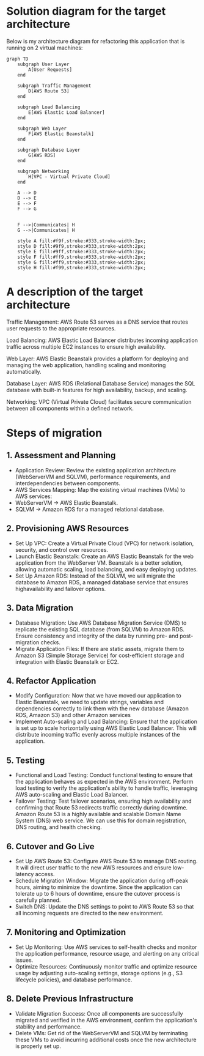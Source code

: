 # Solution diagram for the target architecture
Below is my architecture diagram for refactoring this application that is running on 2 virtual machines: 

```mermaid
graph TD
    subgraph User Layer
        A[User Requests]
    end

    subgraph Traffic Management
        D[AWS Route 53]
    end

    subgraph Load Balancing
        E[AWS Elastic Load Balancer]
    end

    subgraph Web Layer
        F[AWS Elastic Beanstalk]
    end

    subgraph Database Layer
        G[AWS RDS]
    end

    subgraph Networking
        H[VPC - Virtual Private Cloud]
    end

    A --> D
    D --> E
    E --> F
    F --> G


    F -->|Communicates| H
    G -->|Communicates| H

    style A fill:#f9f,stroke:#333,stroke-width:2px;
    style D fill:#9f9,stroke:#333,stroke-width:2px;
    style E fill:#9ff,stroke:#333,stroke-width:2px;
    style F fill:#ff9,stroke:#333,stroke-width:2px;
    style G fill:#ff9,stroke:#333,stroke-width:2px;
    style H fill:#f99,stroke:#333,stroke-width:2px;
```
# A description of the target architecture

Traffic Management: AWS Route 53 serves as a DNS service that routes user requests to the appropriate resources.

Load Balancing: AWS Elastic Load Balancer distributes incoming application traffic across multiple EC2 instances to ensure high availability.

Web Layer: AWS Elastic Beanstalk provides a platform for deploying and managing the web application, handling scaling and monitoring automatically.

Database Layer: AWS RDS (Relational Database Service) manages the SQL database with built-in features for high availability, backup, and scaling.

Networking: VPC (Virtual Private Cloud) facilitates secure communication between all components within a defined network.

# Steps of migration

## 1. Assessment and Planning
- Application Review: Review the existing application architecture (WebServerVM and SQLVM), performance requirements, and interdependencies between components.
- AWS Services Mapping: Map the existing virtual machines (VMs) to AWS services:
- WebServerVM → AWS Elastic Beanstalk.
- SQLVM → Amazon RDS for a managed relational database.
## 2. Provisioning AWS Resources
- Set Up VPC: Create a Virtual Private Cloud (VPC) for network isolation, security, and control over resources.
- Launch Elastic Beanstalk: Create an AWS Elastic Beanstalk for the web application from the WebServer VM. Beanstalk is a better solution, allowing automatic scaling, load balancing, and easy deploying updates.
- Set Up Amazon RDS: Instead of the SQLVM, we will migrate the database to Amazon RDS, a managed database service that ensures highavailability and failover options.
## 3. Data Migration
- Database Migration:
Use AWS Database Migration Service (DMS) to replicate the existing SQL database (from SQLVM) to Amazon RDS.
Ensure consistency and integrity of the data by running pre- and post-migration checks.
- Migrate Application Files:
If there are static assets, migrate them to Amazon S3 (Simple Storage Service) for cost-efficient storage and integration with Elastic Beanstalk or EC2.
## 4. Refactor Application
- Modify Configuration: Now that we have moved our application to Elastic Beanstalk, we need to update strings, variables and dependencies correctly to link them with the new database (Amazon RDS, Amazon S3) and other Amazon services 
- Implement Auto-scaling and Load Balancing:
Ensure that the application is set up to scale horizontally using AWS Elastic Load Balancer. This will distribute incoming traffic evenly across multiple instances of the application. 
## 5. Testing
- Functional and Load Testing:
Conduct functional testing to ensure that the application behaves as expected in the AWS environment.
Perform load testing to verify the application's ability to handle traffic, leveraging AWS auto-scaling and Elastic Load Balancer.
- Failover Testing:
Test failover scenarios, ensuring high availability and confirming that Route 53 redirects traffic correctly during downtime. Amazon Route 53 is a highly available and scalable Domain Name System (DNS) web service. We can use this for domain registration, DNS routing, and health checking.
## 6. Cutover and Go Live
- Set Up AWS Route 53:
Configure AWS Route 53 to manage DNS routing. It will direct user traffic to the new AWS resources and ensure low-latency access.
- Schedule Migration Window:
Migrate the application during off-peak hours, aiming to minimize the downtime. Since the application can tolerate up to 6 hours of downtime, ensure the cutover process is carefully planned.
- Switch DNS:
Update the DNS settings to point to AWS Route 53 so that all incoming requests are directed to the new environment.
## 7. Monitoring and Optimization
- Set Up Monitoring:
Use AWS services to self-health checks and monitor the application performance, resource usage, and alerting on any critical issues.
- Optimize Resources:
Continuously monitor traffic and optimize resource usage by adjusting auto-scaling settings, storage options (e.g., S3 lifecycle policies), and database performance.
## 8. Delete Previous Infrastructure
- Validate Migration Success:
Once all components are successfully migrated and verified in the AWS environment, confirm the application's stability and performance.
- Delete VMs:
Get rid of the WebServerVM and SQLVM by terminating these VMs to avoid incurring additional costs once the new architecture is properly set up. 
